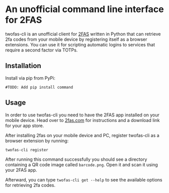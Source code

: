 # An unofficial command line interface for 2FAS

twofas-cli is an unofficial client for [2FAS](https://2fas.com) written in Python that can retrieve 2fa codes from your mobile device by
registering itself as a browser extensions. You can use it for scripting automatic logins to services that require a
second factor via TOTPs.

## Installation

Install via pip from PyPi:

```shell
#TODO: Add pip install command
```

## Usage

In order to use twofas-cli you need to have the 2FAS app installed on your mobile device.
Head over to [2fas.com](https://2fas.com) for instructions and a download link for your app store.

After installing 2fas on your mobile device and PC, register twofas-cli as a browser extension by running:

```shell
twofas-cli register
```

After running this command successfully you should see a directory containing a QR code image called 
`barcode.png`. Open it and scan it using your 2FAS app.

Afterward, you can type `twofas-cli get --help` to see the available options for retrieving 2fa codes.
